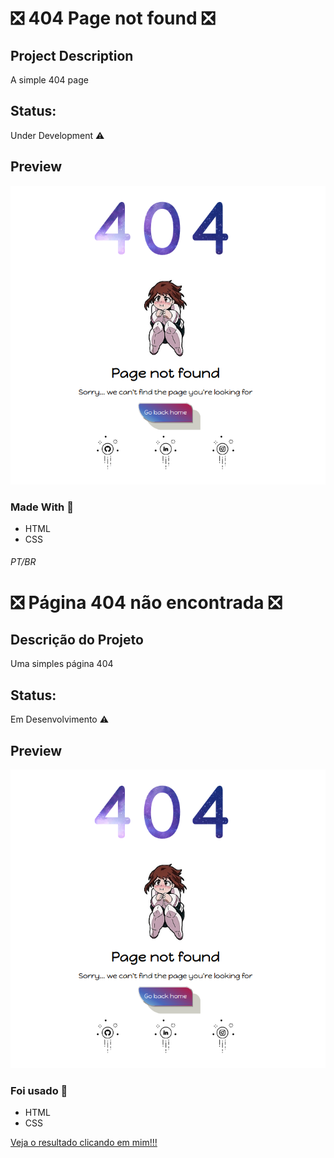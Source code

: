 
# :negative_squared_cross_mark: 404 Page not found :negative_squared_cross_mark:

## Project Description
<p align="justify"> A simple 404 page </p>

## Status: 
 Under Development :warning:
 
   ## Preview
  
 <img src="https://github.com/freitasrayani/404-error-page/blob/master/404view.png">
   

### Made With :construction:
  - HTML
   - CSS


###### PT/BR 


# :negative_squared_cross_mark: Página 404 não encontrada :negative_squared_cross_mark:

## Descrição do Projeto
<p align="justify"> Uma simples página 404 </p>

## Status: 
 Em Desenvolvimento :warning:
 
   ## Preview
  
 <img src="https://github.com/freitasrayani/404-error-page/blob/master/404view.png">
   

### Foi usado :construction:
  - HTML
   - CSS
   
   [Veja o resultado clicando em mim!!!](https://freitasrayani.github.io/404-error-page/)
   


